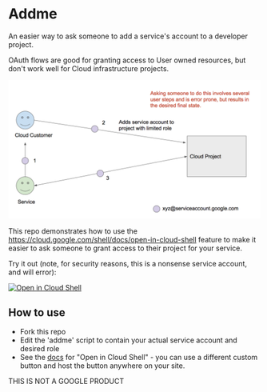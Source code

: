 # Addme

An easier way to ask someone to add a service's account to a developer project.

OAuth flows are good for granting access to User owned resources, but don't
work well for Cloud infrastructure projects.

![addme](addme.png)

This repo demonstrates how to use the
https://cloud.google.com/shell/docs/open-in-cloud-shell feature to make it easier
to ask someone to grant access to their project for your service.

Try it out (note, for security reasons, this is a nonsense service account, and
will error):

[![Open in Cloud
Shell](button.png)](https://console.cloud.google.com/cloudshell/open?git_repo=https%3A%2F%2Fgithub.com%2Fptone%2Faddme&page=shell&print=instructions.txt)


## How to use

 - Fork this repo
 - Edit the 'addme' script to contain your actual service account and desired
   role
 - See the [docs](https://cloud.google.com/shell/docs/open-in-cloud-shell) for
   "Open in Cloud Shell" - you can use a different custom button and host the
   button anywhere on your site.



THIS IS NOT A GOOGLE PRODUCT
